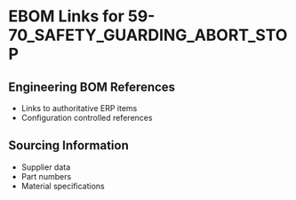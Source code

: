 # EBOM Links for 59-70_SAFETY_GUARDING_ABORT_STOP

## Engineering BOM References
- Links to authoritative ERP items
- Configuration controlled references

## Sourcing Information
- Supplier data
- Part numbers
- Material specifications
